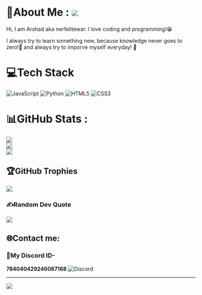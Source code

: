 # 💫About Me : ![](https://cdn.discordapp.com/emojis/980254975198363678.gif?size=40)
Hi, I am Arshad aka nerfelitewar. I love coding and programming!😁

I always try to learn something new, because knowledge never goes to zero!💯 and always try to imporve myself everyday! 🌟


# 💻Tech Stack
![JavaScript](https://img.shields.io/badge/javascript-%23323330.svg?style=for-the-badge&logo=javascript&logoColor=%23F7DF1E) ![Python](https://img.shields.io/badge/python-3670A0?style=for-the-badge&logo=python&logoColor=ffdd54) ![HTML5](https://img.shields.io/badge/html5-%23E34F26.svg?style=for-the-badge&logo=html5&logoColor=white) ![CSS3](https://img.shields.io/badge/css3-%231572B6.svg?style=for-the-badge&logo=css3&logoColor=white)
# 📊GitHub Stats :
![](https://github-readme-stats.vercel.app/api?username=nerfelitewar&theme=radical&hide_border=false&include_all_commits=false&count_private=false)<br/>
![](https://github-readme-streak-stats.herokuapp.com/?user=nerfelitewar&theme=radical&hide_border=false)<br/>
![](https://github-readme-stats.vercel.app/api/top-langs/?username=nerfelitewar&theme=radical&hide_border=false&include_all_commits=false&count_private=false&layout=compact)

## 🏆GitHub Trophies
![](https://github-profile-trophy.vercel.app/?username=nerfelitewar&theme=darkhub&no-frame=false&no-bg=false&margin-w=4)

### ✍️Random Dev Quote
![](https://quotes-github-readme.vercel.app/api?type=vetical&theme=radical)

## 🌐Contact me:
### 🤖My Discord ID-
**784040429246087168** ![Discord](https://img.shields.io/badge/Discord-%237289DA.svg?logo=discord&logoColor=white)

---
![](https://visitcount.itsvg.in/api?id=nerfelitewar&icon=5&color=11)
